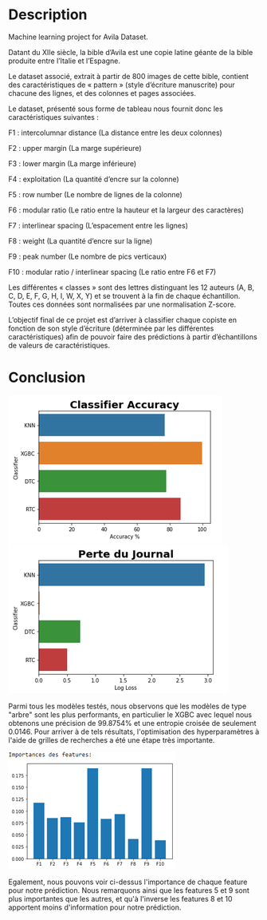 # Description
Machine learning project for Avila Dataset.

Datant du XIIe siècle, la bible d’Avila est une copie latine géante de la bible produite entre l’Italie et l’Espagne.

Le dataset associé, extrait à partir de 800 images de cette bible, contient des caractéristiques de « pattern » (style d’écriture manuscrite) pour chacune des lignes, et des colonnes et pages associées.

Le dataset, présenté sous forme de tableau nous fournit donc les caractéristiques suivantes :

F1 : intercolumnar distance (La distance entre les deux colonnes)

F2 : upper margin (La marge supérieure)

F3 : lower margin (La marge inférieure)

F4 : exploitation (La quantité d’encre sur la colonne)

F5 : row number (Le nombre de lignes de la colonne)

F6 : modular ratio (Le ratio entre la hauteur et la largeur des caractères)

F7 : interlinear spacing (L’espacement entre les lignes)

F8 : weight (La quantité d’encre sur la ligne)

F9 : peak number (Le nombre de pics verticaux)

F10 : modular ratio / interlinear spacing (Le ratio entre F6 et F7)

Les différentes « classes » sont des lettres distinguant les 12 auteurs (A, B, C, D, E, F, G, H, I, W, X, Y) et se trouvent à la fin de chaque échantillon.
Toutes ces données sont normalisées par une normalisation Z-score.

L’objectif final de ce projet est d’arriver à classifier chaque copiste en fonction de son style d’écriture (déterminée par les différentes caractéristiques) afin de pouvoir faire des prédictions à partir d’échantillons de valeurs de caractéristiques.

# Conclusion

![Alt text](./ClassifierAccuracy.png?raw=true "Classifier Accuracy")
![Alt text](./LogLoss.png?raw=true "Log Loss")

Parmi tous les modèles testés, nous observons que les modèles de type "arbre" sont les plus performants, en particulier le XGBC avec lequel nous obtenons une précision de 99.8754% et une entropie croisée de seulement 0.0146. Pour arriver à de tels résultats, l'optimisation des hyperparamètres à l'aide de grilles de recherches a été une étape très importante.

![Alt text](./FeatureImportanceXGBC.png?raw=true "Importance des features")

Egalement, nous pouvons voir ci-dessus l'importance de chaque feature pour notre prédiction. Nous remarquons ainsi que les features 5 et 9 sont plus importantes que les autres, et qu'à l'inverse les features 8 et 10 apportent moins d'information pour notre prédiction.
